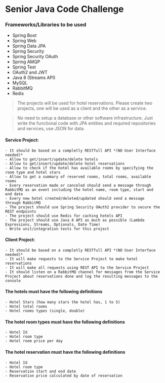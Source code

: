 # Senior Java Code Challenge

### Frameworks/Libraries to be used
  * Spring Boot
  * Spring Web
  * Spring Data JPA
  * Spring Security
  * Spring Security OAuth
  * Spring AMQP
  * Spring Test
  * OAuth2 and JWT
  * Java 8 (Streams API)
  * MySQL
  * RabbitMQ
  * Redis

>The projects will be used for hotel reservations.
>Please create two projects, one will be used as a client and the other as a service.

>No need to setup a database or other software infrastructure.
>Just write the functional code with JPA entities and required repositories and services, use JSON for data.

#### Service Project:
    - It should be based on a completly RESTfull API *(NO User Interface needed)*
    - Allow to get/insert/update/delete hotels
    - Allow to get/insert/update/delete hotel reservations
    - Allow to check if the hotel has available rooms by specifying the room type and hotel stars
    - Allow to get a summary of reserved rooms, total rooms, available rooms
    - Every reservation made or canceled should send a message through RabbitMQ as an event including the hotel name, room type, start and end date
    - Every new hotel created/deleted/updated should send a message through RabbitMQ
    - The project should use Spring Security OAuth2 provider to secure the REST endpoints
    - The project should use Redis for caching hotels API
    - The project should use Java 8 API as much as possible (Lambda Expressions, Streams, Optionals, Date Time)
    - Write unit/integration tests for this project

#### Client Project:
    - It should be based on a completly RESTfull API *(NO User Interface needed)*
    - It will make requests to the Service Project to make hotel reservations
    - It will make all requests using REST API to the Service Project
    - It should listen on a RabbitMQ channel for messages from the Service Project about reservations done and log the resulting messages to the console

#### The hotels must have the following definitions
    - Hotel Stars (how many stars the hotel has, 1 to 5)
    - Hotel total rooms
    - Hotel rooms types (single, double)

#### The hotel room types must have the following definitions
    - Hotel Id
    - Hotel room type
    - Hotel room price per day

#### The hotel reservation must have the following definitions
    - Hotel Id
    - Hotel room type
    - Reservation start and end date
    - Reservation price calculated by date of reservation
